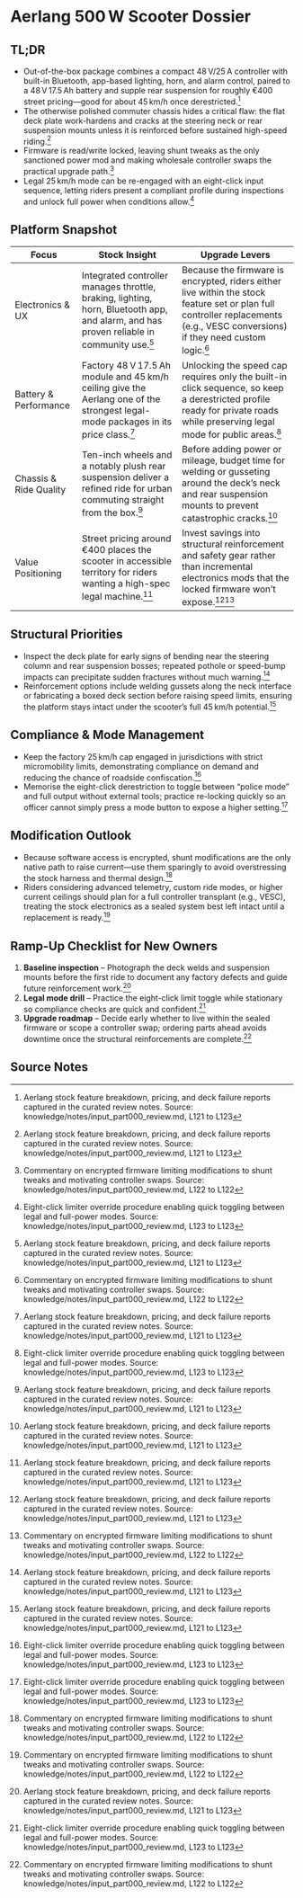 # Aerlang 500 W Scooter Dossier

## TL;DR

- Out-of-the-box package combines a compact 48 V/25 A controller with built-in Bluetooth, app-based lighting, horn, and alarm control, paired to a 48 V 17.5 Ah battery and supple rear suspension for roughly €400 street pricing—good for about 45 km/h once derestricted.[^1]
- The otherwise polished commuter chassis hides a critical flaw: the flat deck plate work-hardens and cracks at the steering neck or rear suspension mounts unless it is reinforced before sustained high-speed riding.[^1]
- Firmware is read/write locked, leaving shunt tweaks as the only sanctioned power mod and making wholesale controller swaps the practical upgrade path.[^2]
- Legal 25 km/h mode can be re-engaged with an eight-click input sequence, letting riders present a compliant profile during inspections and unlock full power when conditions allow.[^3]

## Platform Snapshot

| Focus | Stock Insight | Upgrade Levers |
| --- | --- | --- |
| Electronics & UX | Integrated controller manages throttle, braking, lighting, horn, Bluetooth app, and alarm, and has proven reliable in community use.[^1] | Because the firmware is encrypted, riders either live within the stock feature set or plan full controller replacements (e.g., VESC conversions) if they need custom logic.[^2] |
| Battery & Performance | Factory 48 V 17.5 Ah module and 45 km/h ceiling give the Aerlang one of the strongest legal-mode packages in its price class.[^1] | Unlocking the speed cap requires only the built-in click sequence, so keep a derestricted profile ready for private roads while preserving legal mode for public areas.[^3] |
| Chassis & Ride Quality | Ten-inch wheels and a notably plush rear suspension deliver a refined ride for urban commuting straight from the box.[^1] | Before adding power or mileage, budget time for welding or gusseting around the deck’s neck and rear suspension mounts to prevent catastrophic cracks.[^1] |
| Value Positioning | Street pricing around €400 places the scooter in accessible territory for riders wanting a high-spec legal machine.[^1] | Invest savings into structural reinforcement and safety gear rather than incremental electronics mods that the locked firmware won’t expose.[^1][^2] |

## Structural Priorities

- Inspect the deck plate for early signs of bending near the steering column and rear suspension bosses; repeated pothole or speed-bump impacts can precipitate sudden fractures without much warning.[^1]
- Reinforcement options include welding gussets along the neck interface or fabricating a boxed deck section before raising speed limits, ensuring the platform stays intact under the scooter’s full 45 km/h potential.[^1]

## Compliance & Mode Management

- Keep the factory 25 km/h cap engaged in jurisdictions with strict micromobility limits, demonstrating compliance on demand and reducing the chance of roadside confiscation.[^3]
- Memorise the eight-click derestriction to toggle between “police mode” and full output without external tools; practice re-locking quickly so an officer cannot simply press a mode button to expose a higher setting.[^3]

## Modification Outlook

- Because software access is encrypted, shunt modifications are the only native path to raise current—use them sparingly to avoid overstressing the stock harness and thermal design.[^2]
- Riders considering advanced telemetry, custom ride modes, or higher current ceilings should plan for a full controller transplant (e.g., VESC), treating the stock electronics as a sealed system best left intact until a replacement is ready.[^2]

## Ramp-Up Checklist for New Owners

1. **Baseline inspection** – Photograph the deck welds and suspension mounts before the first ride to document any factory defects and guide future reinforcement work.[^1]
2. **Legal mode drill** – Practice the eight-click limit toggle while stationary so compliance checks are quick and confident.[^3]
3. **Upgrade roadmap** – Decide early whether to live within the sealed firmware or scope a controller swap; ordering parts ahead avoids downtime once the structural reinforcements are complete.[^2]

## Source Notes

[^1]: Aerlang stock feature breakdown, pricing, and deck failure reports captured in the curated review notes. Source: knowledge/notes/input_part000_review.md, L121 to L123
[^2]: Commentary on encrypted firmware limiting modifications to shunt tweaks and motivating controller swaps. Source: knowledge/notes/input_part000_review.md, L122 to L122
[^3]: Eight-click limiter override procedure enabling quick toggling between legal and full-power modes. Source: knowledge/notes/input_part000_review.md, L123 to L123
